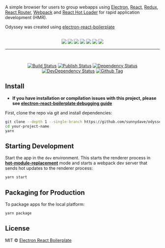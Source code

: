 <p>
  A simple browser for users to group webapps using <a href="https://electron.atom.io/">Electron</a>, <a 
href="https://facebook.
github.
io/react/">React</a>,
<a href="https://github.com/reactjs/redux">Redux</a>, <a href="https://github.com/reactjs/react-router">React Router</a>, <a href="https://webpack.github.io/docs/">Webpack</a> and <a href="https://github.com/gaearon/react-hot-loader">React Hot Loader</a> for rapid application development (HMR).
</p>
<p>
 Odyssey was created using <a href="https://github.com/electron-react-boilerplate/electron-react-boilerplate">electron-react-boilerplate</a>
</p>

<br>

<div align="center">
  <a href="https://facebook.github.io/react/"><img src="./internals/img/react-padded-90.png" /></a>
  <a href="https://webpack.github.io/"><img src="./internals/img/webpack-padded-90.png" /></a>
  <a href="https://redux.js.org/"><img src="./internals/img/redux-padded-90.png" /></a>
  <a href="https://github.com/ReactTraining/react-router"><img src="./internals/img/react-router-padded-90.png" /></a>
  <a href="https://eslint.org/"><img src="./internals/img/eslint-padded-90.png" /></a>
  <a href="https://facebook.github.io/jest/"><img src="./internals/img/jest-padded-90.png" /></a>
  <a href="https://yarnpkg.com/"><img src="./internals/img/yarn-padded-90.png" /></a>
</div>

<hr />
<br />

<div align="center">

[![Build Status][github-actions-status]][github-actions-url]
[![Publish Status][github-publish-image]][github-publish-image]
[![Dependency Status][david-image]][david-url]
[![DevDependency Status][david-dev-image]][david-dev-url]
[![Github Tag][github-tag-image]][github-tag-url]

</div>

## Install

- **If you have installation or compilation issues with this project, please see [electron-react-boilerplate debugging
  guide](https://github.com/electron-react-boilerplate/electron-react-boilerplate/issues/400)**

First, clone the repo via git and install dependencies:

```bash
git clone --depth 1 --single-branch https://github.com/sunnydave/odyssey your-project-name
cd your-project-name
yarn
```

## Starting Development

Start the app in the `dev` environment. This starts the renderer process in [**hot-module-replacement**](https://webpack.js.org/guides/hmr-react/) mode and starts a webpack dev server that sends hot updates to the renderer process:

```bash
yarn start
```

## Packaging for Production

To package apps for the local platform:

```bash
yarn package
```

## License

MIT © [Electron React Boilerplate](https://github.com/electron-react-boilerplate)

[github-actions-status]: https://github.com/sunnydave/odyssey/workflows/Test/badge.svg
[github-actions-url]: https://github.com/sunnydave/odyssey/actions
[github-tag-image]: https://img.shields.io/github/tag/sunnydave/odyssey.svg?label=version
[github-tag-url]: https://github.com/sunnydave/odyssey/releases/latest
[david-image]: https://img.shields.io/david/sunnydave/odyssey.svg
[david-url]: https://david-dm.org/sunnydave/odyssey
[david-dev-image]: https://img.shields.io/david/dev/sunnydave/odyssey.svg?label=devDependencies
[david-dev-url]: https://david-dm.org/sunnydave/odyssey?type=dev
[good-first-issue-image]: https://img.shields.io/github/issues/electron-react-boilerplate/electron-react-boilerplate/good%20first%20issue.svg?label=good%20first%20issues
[good-first-issue-url]: https://github.com/electron-react-boilerplate/electron-react-boilerplate/issues?q=is%3Aopen+is%3Aissue+label%3A"good+first+issue"
[github-publish-image]: https://github.com/sunnydave/odyssey/workflows/Publish/badge.svg?branch=master
